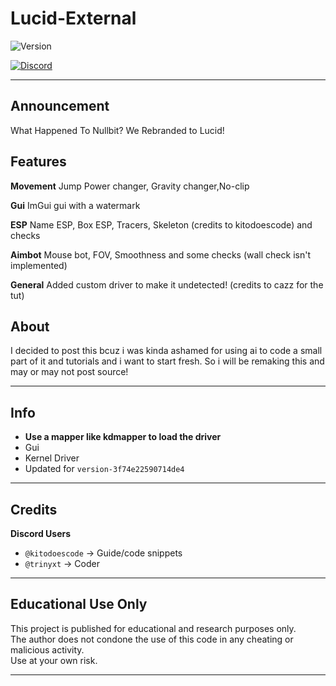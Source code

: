 # **Lucid-External**

![Version](https://img.shields.io/badge/version-0.6-blue?style=flat-square)

[![Discord](https://img.shields.io/static/v1?message=trinyxt&logo=discord&label=Discord&color=7289DA&logoColor=white&labelColor=&style=for-the-badge)](https://discord.com/users/829074422517465119)

---

## Announcement

What Happened To Nullbit? We Rebranded to Lucid!

## Features

**Movement**
Jump Power changer, Gravity changer,No-clip

**Gui**
ImGui gui with a watermark

**ESP**
Name ESP, Box ESP, Tracers, Skeleton (credits to kitodoescode) and checks

**Aimbot**
Mouse bot, FOV, Smoothness and some checks (wall check isn't implemented)

**General**
Added custom driver to make it undetected! (credits to cazz for the tut)


## About

I decided to post this bcuz i was kinda ashamed for using ai to code a small part of it and tutorials
and i want to start fresh. So i will be remaking this and may or may not post source!

---

## Info

- **Use a mapper like kdmapper to load the driver**
- Gui
- Kernel Driver
- Updated for `version-3f74e22590714de4`

---

## Credits

**Discord Users**  
- `@kitodoescode` → Guide/code snippets
- `@trinyxt` → Coder
---

## Educational Use Only

This project is published for educational and research purposes only.  
The author does not condone the use of this code in any cheating or malicious activity.  
Use at your own risk.

---
